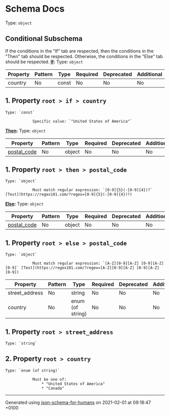 # Schema Docs
Type: `object`

## Conditional Subschema
If the conditions in the "If" tab are respected, then the conditions in the "Then" tab should be respected.
Otherwise, the conditions in the "Else" tab should be respected.
**[If](#tab-pane_if"):**
Type: `object`

| Property | Pattern | Type | Required | Deprecated | Additional | Description |
| -------- | ------- | ---- | -------- | ---------- | ---------- | ----------- |
|country|No|const|No|No| No||

## <a name="if_country"></a> 1. Property `root > if > country`

    Type: `const`

                Specific value: `"United States of America"`

**[Then](#tab-pane_then):**
Type: `object`

| Property | Pattern | Type | Required | Deprecated | Additional | Description |
| -------- | ------- | ---- | -------- | ---------- | ---------- | ----------- |
| [postal_code](#then_postal_code)|No|object|No|No| No||

## <a name="then_postal_code"></a> 1. Property `root > then > postal_code`

    Type: `object`

                Must match regular expression: `[0-9]{5}(-[0-9]{4})?` [Test](https://regex101.com/?regex=[0-9]{5}(-[0-9]{4})?)

**[Else](#tab-pane_else):**
Type: `object`

| Property | Pattern | Type | Required | Deprecated | Additional | Description |
| -------- | ------- | ---- | -------- | ---------- | ---------- | ----------- |
| [postal_code](#else_postal_code)|No|object|No|No| No||

## <a name="else_postal_code"></a> 1. Property `root > else > postal_code`

    Type: `object`

                Must match regular expression: `[A-Z][0-9][A-Z] [0-9][A-Z][0-9]` [Test](https://regex101.com/?regex=[A-Z][0-9][A-Z] [0-9][A-Z][0-9])

| Property | Pattern | Type | Required | Deprecated | Additional | Description |
| -------- | ------- | ---- | -------- | ---------- | ---------- | ----------- |
|street_address|No|string|No|No| No||
|country|No|enum (of string)|No|No| No||

## <a name="street_address"></a> 1. Property `root > street_address`

    Type: `string`

## <a name="country"></a> 2. Property `root > country`

    Type: `enum (of string)`

                Must be one of:
                    * "United States of America"
                    * "Canada"

----------------------------------------------------------------------------------------------------------------------------
Generated using [json-schema-for-humans](https://github.com/coveooss/json-schema-for-humans) on 2021-02-01 at 09:18:47 +0100
